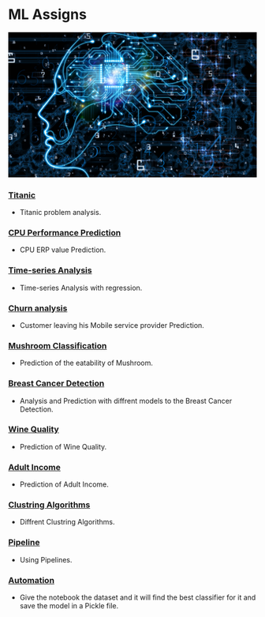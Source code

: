 # ML Assigns

![python](res/machine-learning-1.png)

### [Titanic](Titanic)
* Titanic problem analysis.

### [CPU Performance Prediction](CPU%20Performance%20Prediction)
* CPU ERP value Prediction.

### [Time-series Analysis](Time-series%20Analysis%20with%20regression)
* Time-series Analysis with regression.

### [Churn analysis](Churn%20analysis)
* Customer leaving his Mobile service provider Prediction.

### [Mushroom Classification](Mushroom%20Classification)
* Prediction of the eatability of Mushroom.

### [Breast Cancer Detection](Breast%20Cancer%20Detection)
* Analysis and Prediction with diffrent models to the Breast Cancer Detection.

### [Wine Quality](Wine%20Quality)
* Prediction of Wine Quality.

### [Adult Income](Adult%20Income)
* Prediction of Adult Income.

### [Clustring Algorithms](Clustring%20Algorithms)
* Diffrent Clustring Algorithms.

### [Pipeline](Pipeline)
* Using Pipelines.

### [Automation](Automation)
* Give the notebook the dataset and it will find the best classifier for it and save the model in a Pickle file.